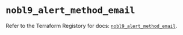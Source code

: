 # `nobl9_alert_method_email`

Refer to the Terraform Registory for docs: [`nobl9_alert_method_email`](https://registry.terraform.io/providers/nobl9/nobl9/0.22.0/docs/resources/alert_method_email).
